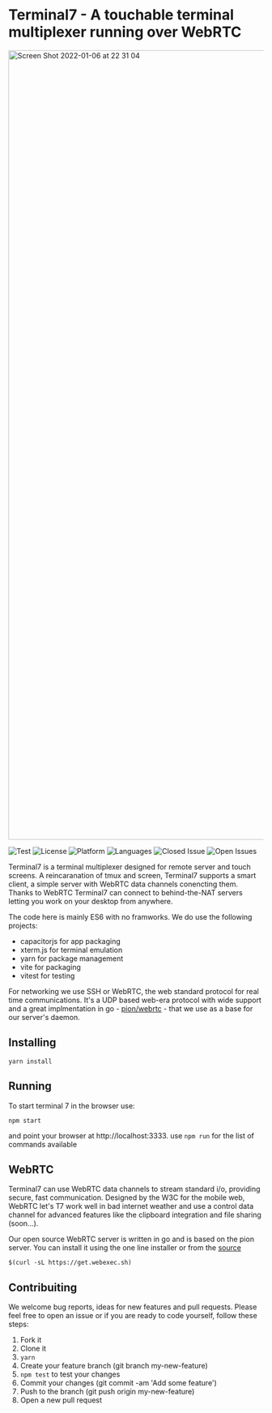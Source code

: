 # Terminal7 - A touchable terminal multiplexer running over WebRTC

<img width="1559" alt="Screen Shot 2022-01-06 at 22 31 04" src="https://user-images.githubusercontent.com/36852/148447779-959c7c92-d542-4737-9161-bfe009dc746a.png">  

![Test](https://github.com/tuzig/terminal7/workflows/Terminal7-Tests/badge.svg) ![License](https://img.shields.io/badge/license-GPL-green) ![Platform](https://img.shields.io/badge/platform-web-blue) ![Languages](https://img.shields.io/github/languages/top/tuzig/terminal7) ![Closed Issue](https://img.shields.io/github/issues-closed/tuzig/terminal7?color=A0A0A0) ![Open Issues](https://img.shields.io/github/issues/tuzig/terminal7)

Terminal7 is a terminal multiplexer designed for remote server and 
touch screens. A reincaranation of tmux and screen, Terminal7 supports
a smart client, a simple server with WebRTC data channels conencting them.
Thanks to WebRTC Terminal7 can connect to behind-the-NAT servers
letting you work on your desktop from anywhere.

The code here is mainly ES6 with no framworks. We do use the following projects:

- capacitorjs for app packaging
- xterm.js for terminal emulation
- yarn for package management
- vite for packaging
- vitest for testing

For networking we use SSH or WebRTC, the web standard protocol for real time
communications. It's a UDP based web-era protocol with wide support and a great
implmentation in go - [pion/webrtc](https://github.com/pion/webrtc) - that we use as a base for our server's daemon.

## Installing


```console
yarn install
```

## Running

To start terminal 7 in the browser use:

```console
npm start
```

and point your browser at http://localhost:3333. use `npm run` for the list of
commands available

## WebRTC


Terminal7 can use WebRTC data channels to stream standard i/o, providing secure, fast communication.
Designed by the W3C for the mobile web, WebRTC let's T7 work well in bad internet weather and 
use a control data channel for advanced features like the clipboard integration
and file sharing (soon...). 

Our open source WebRTC server is written in go and is based on the pion server. 
You can install it using the one line installer or from the [source](https://github.com/tuzig/webexec)

```console
$(curl -sL https://get.webexec.sh)
```
## Contribuiting

We welcome bug reports, ideas for new features and pull requests.
Please feel free to open an issue or if you are ready to code yourself, follow these steps:

1. Fork it
2. Clone it
3. `yarn`
4. Create your feature branch (git branch my-new-feature)
5. `npm test` to test your changes
6. Commit your changes (git commit -am 'Add some feature')
7. Push to the branch (git push origin my-new-feature)
8. Open a new pull request
